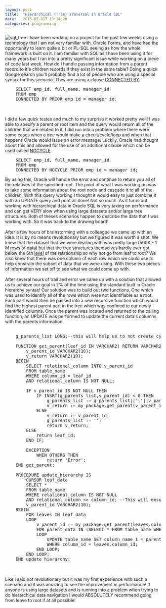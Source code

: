 ```yaml
---
layout: post
title:  "Hierarchical (Tree) Traversal In Oracle SQL"
date:   2015-05-017 19:14:20
categories: programming
---
```

![sql_tree](https://cloud.githubusercontent.com/assets/11460318/7672895/0343c916-fcd3-11e4-95df-795fb6cecaf6.png)
I have been working on a project for the past few weeks using a technology that I am not very familiar with, Oracle Forms, and have had the opportunity to learn quite a bit or PL-SQL seeing as how the whole framework is built on it.
I am familiar with SQL as I have been using it for many years but I ran into a pretty significant issue while working on a piece of code last week. How do I handle passing information from a parent record to it's children records if
they exist in the same table? Doing a quick Google search you'll probably find a lot of people who are using a special syntax for this scenario. They are using a clause [CONNECTED BY](http://docs.oracle.com/cd/B19306_01/server.102/b14200/queries003.htm).
<pre>
	SELECT emp_id, full_name, manager_id
	FROM emp
	CONNECTED BY PRIOR emp_id = manager_id;
</pre>
<br><br>
I did a few quick testes and much to my surprise it worked pretty well! I was able to specify a parent or root item and the query would return all of the children that are related to it. I did run into a problem where
there were some cases when a tree would make a circuit/cycle/loop and when that happens Oracle would issue an error message. Luckily, Oracle had thought about this and allowed for the use of an additional clause which can be used called
[NOCYCLE](http://www.dba-oracle.com/t_advanced_sql_connect_by_loop.htm). 
<pre>
	SELECT emp_id, full_name, manager_id
	FROM emp
	CONNECTED BY NOCYCLE PRIOR emp_id = manager_id;
</pre>
By using this, Oracle will handle the error and continue to return you all of the relatives of the specified root.
The point of what I was working on was to take some information about the root node and cascade it to all of the children. With this query working I thought it would easy to just combine it with an UPDATE query 
and poof all done! Not so much. As it turns out working with hierarchical data in Oracle SQL is very taxing on performance and can get VERY slow when using large datasets 
and/or large tree structures. Both of theses scenarios happen to describe the data that I was working with. So it was back to the drawing board!
<br><br>
After a few hours of brainstorming with a colleague we came up with an idea. It is by no means revolutionary but we figured it was worth a shot. We knew that the dataset that we were dealing with was pretty large (500K - 1 M rows of data)
but that the tree structures themselves hardly ever got below the 6th [level](http://en.wikipedia.org/wiki/Tree_%28data_structure%29) of the relationship so why not go from leaf to root? We also knew that there was one column of 
each row which we could use to help constrain the subset of data that we were using. With these two pieces of information we set off to see what we could come up with.
<br><br>
After several hours of trail and error we came up with a solution that allowed us to achieve our goal in 2% of the time using the standard built in Oracle hierarchy syntax! Our solution was to build out two functions. One which was used
to identify all of the rows which were not identifiable as a root. Each part would then be passed into a new recursive function which would find the highest parent part in the tree which was confined to our newly identified columns.
Once the parent was located and returned to the calling function, an UPDATE was performed to update the current data's columns with the parents information. 
<br><br>
<pre>
	g_parents_list LONG;--this will help us to not create cycles when searching data
	
	FUNCTION get_parent(leaf_id IN VARCHAR2) RETURN VARCHAR2 IS
		v_parent_id VARCHAR2(10);
		v_return VARCHAR2(10);
	BEGIN
		SELECT relational_column INTO v_parent_id
		FROM table_name
		WHERE column_id = leaf_id
		AND relational_column IS NOT NULL;
		
		IF v_parent_id IS NOT NULL THEN
			IF INSRT(g_parents_list,v_parent_id) < 0 THEN
				g_parents_list := g_parents_list||','||v_parent_id; --by adding the , we ensure that we don't run into a scenario where you have an id between other id's. i.e. you have id=12 and the list has 3124 
				v_return := my_package.get_parent(v_parent_id);     -- which is two different id's concatenated but will return true but if you have id=12 and the list is 31,24 then we will not get the false-positive.
			ELSE
				v_return := v_parent_id;
				g_parents_list := '';
				return v_return;
		ELSE
			return leaf_id;
		END IF;
		
		EXCEPTION
			WHEN OTHERS THEN
				return 'Error';
	END get_parent;

	PROCEDURE update_hierarchy IS
		CURSOR leaf_data
		SELECT * 
		FROM table_name 
		WHERE relational_column IS NOT NULL 
		AND relational_column <> column_id; --This will ensure that we don't run into the cycle problem!
		v_parent_id VARCHAR2(10);
	BEGIN
		FOR leaves IN leaf_data
		LOOP
			v_parent_id := my_package.get_parent(leaves.column_id);
			FOR parent_data IN (SELECT * FROM table_name WHERE column_id = v_parent_id)
			LOOP
				UPDATE table_name SET column_name_1 = parent_data.column_name_1, column_name_2 = parent_data.column_name_2
				WHERE column_id = leaves.column_id;
			END LOOP;
		END LOOP;
	END update_hierarchy;
</pre>
<br><br>
Like I said not revolutionary but it was my first experience with such a scenario and it was amazing to see the improvement in performance! If anyone is using large datasets and is running into a problem when trying to do
hierarchical data navigation I would ABSOLUTELY recommend going from leave to root if at all possible!